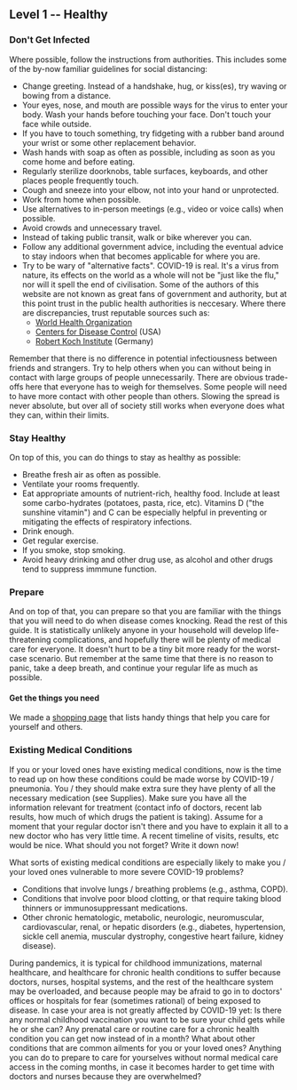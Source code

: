 ## Level 1 -- Healthy

### Don't Get Infected

Where possible, follow the instructions from authorities. This includes some of the by-now familiar guidelines for social distancing:

* Change greeting. Instead of a handshake, hug, or kiss(es), try waving or bowing from a distance.
* Your eyes, nose, and mouth are possible ways for the virus to enter your body. Wash your hands before touching your face. Don't touch your face while outside.
* If you have to touch something, try fidgeting with a rubber band around your wrist or some other replacement behavior. 
* Wash hands with soap as often as possible, including as soon as you come home and before eating. 
* Regularly sterilize doorknobs, table surfaces, keyboards, and other places people frequently touch.
* Cough and sneeze into your elbow, not into your hand or unprotected. 
* Work from home when possible.
* Use alternatives to in-person meetings (e.g., video or voice calls) when possible. 
* Avoid crowds and unnecessary travel. 
* Instead of taking public transit, walk or bike wherever you can.
* Follow any additional government advice, including the eventual advice to stay indoors when that becomes applicable for where you are.
* Try to be wary of "alternative facts". COVID-19 is real. It's a virus from nature, its effects on the world as a whole will not be "just like the flu," nor will it spell the end of civilisation. Some of the authors of this website are not known as great fans of government and authority, but at this point trust in the public health authorities is neccesary. Where there are discrepancies, trust reputable sources such as:
   * [World Health Organization](https://www.who.int/emergencies/diseases/novel-coronavirus-2019)
   * [Centers for Disease Control](https://www.cdc.gov/coronavirus/2019-ncov/index.html) (USA)
   * [Robert Koch Institute](https://www.rki.de/DE/Content/InfAZ/N/Neuartiges_Coronavirus/nCoV.html) (Germany)

Remember that there is no difference in potential infectiousness between friends and strangers. Try to help others when you can without being in contact with large groups of people unnecessarily. There are obvious trade-offs here that everyone has to weigh for themselves. Some people will need to have more contact with other people than others. Slowing the spread is never absolute, but over all of society still works when everyone does what they can, within their limits.

### Stay Healthy

On top of this, you can do things to stay as healthy as possible: 

* Breathe fresh air as often as possible.
* Ventilate your rooms frequently.
* Eat appropriate amounts of nutrient-rich, healthy food. Include at least some carbo-hydrates (potatoes, pasta, rice, etc). Vitamins D ("the sunshine vitamin") and C can be especially helpful in preventing or mitigating the effects of respiratory infections. 
* Drink enough.
* Get regular exercise.
* If you smoke, stop smoking.
* Avoid heavy drinking and other drug use, as alcohol and other drugs tend to suppress immmune function.

### Prepare

And on top of that, you can prepare so that you are familiar with the things that you will need to do when disease comes knocking. Read the rest of this guide. It is statistically unlikely anyone in your household will develop life-threatening complications, and hopefully there will be plenty of medical care for everyone. It doesn't hurt to be a tiny bit more ready for the worst-case scenario. But remember at the same time that there is no reason to panic, take a deep breath, and continue your regular life as much as possible.

#### Get the things you need

We made a [shopping page](https://www.covid-at-home.info/shopping) that lists handy things that help you care for yourself and others.

### Existing Medical Conditions

If you or your loved ones have existing medical conditions, now is the time to read up on how these conditions could be made worse by COVID-19 / pneumonia. You / they should make extra sure they have plenty of all the necessary medication (see Supplies). Make sure you have all the information relevant for treatment (contact info of doctors, recent lab results, how much of which drugs the patient is taking). Assume for a moment that your regular doctor isn't there and you have to explain it all to a new doctor who has very little time. A recent timeline of visits, results, etc would be nice. What should you not forget? Write it down now!

What sorts of existing medical conditions are especially likely to make you / your loved ones vulnerable to more severe COVID-19 problems?
- Conditions that involve lungs / breathing problems (e.g., asthma, COPD).
- Conditions that involve poor blood clotting, or that require taking blood thinners or immunosuppressant medications.
-  Other chronic hematologic, metabolic, neurologic, neuromuscular, cardiovascular, renal, or hepatic disorders (e.g., diabetes, hypertension, sickle cell anemia, muscular dystrophy, congestive heart failure, kidney disease). 

During pandemics, it is typical for childhood immunizations, maternal healthcare, and healthcare for chronic health conditions to suffer because doctors, nurses, hospital systems, and the rest of the healthcare system may be overloaded, and because people may be afraid to go in to doctors' offices or hospitals for fear (sometimes rational) of being exposed to disease. In case your area is not greatly affected by COVID-19 yet: Is there any normal childhood vaccination you want to be sure your child gets while he or she can? Any prenatal care or routine care for a chronic health condition you can get now instead of in a month? What about other conditions that are common ailments for you or your loved ones? Anything you can do to prepare to care for yourselves without normal medical care access in the coming months, in case it becomes harder to get time with doctors and nurses because they are overwhelmed?
